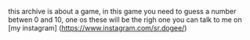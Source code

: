 this archive is about a game, in this game you need to guess a number betwen 0 and 10, one os these will be the righ one
you can talk to me on [my instagram] (https://www.instagram.com/sr.dogee/)
